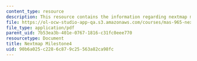 ```yaml
---
content_type: resource
description: This resource contains the information regarding nextmap milestone4.
file: https://ol-ocw-studio-app-qa.s3.amazonaws.com/courses/mas-965-nextlab-i-designing-mobile-technologies-for-the-next-billion-users-fall-2008/90b6a025c2286c879c25563a82ca98fc_MITMAS_965F08_nextmap_m4.pdf
file_type: application/pdf
parent_uid: 7b53ea3b-401e-0767-1816-c31fc0eee770
resourcetype: Document
title: Nextmap Milestone4
uid: 90b6a025-c228-6c87-9c25-563a82ca98fc
---
```

